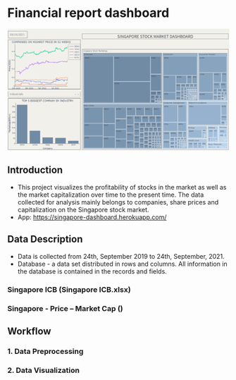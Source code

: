 # Financial report dashboard
![Example](https://github.com/vuthanhdatt/financial-dasboard/blob/main/images/singapore.png)
## Introduction
- This project visualizes the profitability of stocks in the market as well as the market capitalization over time to the present time. The data collected for analysis  mainly belongs to companies, share prices and capitalization on the Singapore stock market.
- App: https://singapore-dashboard.herokuapp.com/
## Data Description
- Data is collected from 24th, September 2019 to 24th, September, 2021.
- Database - a data set distributed in rows and columns. All information in the database is contained in the records and fields.
### Singapore ICB (Singapore ICB.xlsx)
### Singapore -  Price – Market Cap ()
## Workflow
### 1. Data Preprocessing
### 2. Data Visualization
